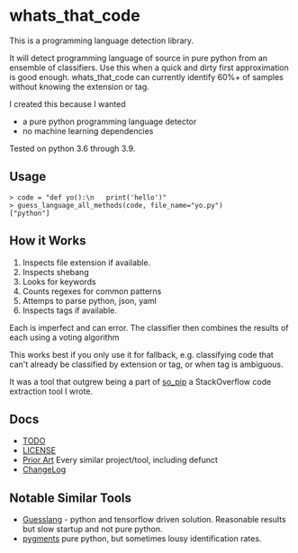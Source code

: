 # whats_that_code
This is a programming language detection library.

It will detect programming language of source in pure python from an ensemble of classifiers.
Use this when a quick and dirty first approximation is good enough.
whats_that_code can currently identify 60%+ of samples without knowing the extension or tag.

I created this because I wanted
- a pure python programming language detector
- no machine learning dependencies

Tested on python 3.6 through 3.9.

## Usage
```
> code = "def yo():\n   print('hello')"
> guess_language_all_methods(code, file_name="yo.py")
["python"]
```

## How it Works
1) Inspects file extension if available.
2) Inspects shebang
3) Looks for keywords
4) Counts regexes for common patterns
5) Attemps to parse python, json, yaml
6) Inspects tags if available.

Each is imperfect and can error. The classifier then combines the results of each using a voting algorithm

This works best if you only use it for fallback, e.g. classifying code that can't already be classified by extension or tag,
or when tag is ambiguous.

It was a tool that outgrew being a part of [so_pip](https://github.com/matthewdeanmartin/so_pip) a StackOverflow code
extraction tool I wrote.

## Docs
- [TODO](https://github.com/matthewdeanmartin/whats_that_code/tree/main/docs/TODO.md)
- [LICENSE](https://github.com/matthewdeanmartin/whats_that_code/tree/main/LICENSE)
- [Prior Art](https://github.com/matthewdeanmartin/whats_that_code/tree/main/docs/prior_art.md) Every similar project/tool, including defunct
- [ChangeLog](https://github.com/matthewdeanmartin/whats_that_code/tree/main/docs/CHANGES.md)

## Notable Similar Tools
- [Guesslang](https://pypi.org/project/guesslang/) - python and tensorflow driven solution. Reasonable results but
slow startup and not pure python.
- [pygments](https://pygments.org/docs/api/#pygments.lexers.guess_lexer) pure python, but sometimes lousy identification
rates.

